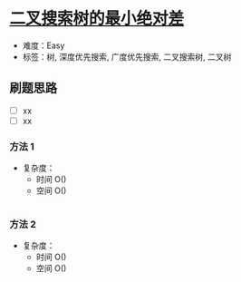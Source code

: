 # [二叉搜索树的最小绝对差](https://leetcode-cn.com/problems/minimum-absolute-difference-in-bst/)

- 难度：Easy
- 标签：树, 深度优先搜索, 广度优先搜索, 二叉搜索树, 二叉树

## 刷题思路

- [ ] xx
- [ ] xx

### 方法 1

- 复杂度：
    - 时间 O()
    - 空间 O()

``` js

```

### 方法 2

- 复杂度：
    - 时间 O()
    - 空间 O()

``` js

```
